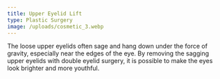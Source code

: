 ```yaml
---
title: Upper Eyelid Lift
type: Plastic Surgery
image: /uploads/cosmetic_3.webp
---
```

The loose upper eyelids often sage and hang down under the force of gravity, especially near the edges of the eye. By removing the sagging upper eyelids with double eyelid surgery, it is possible to make the eyes look brighter and more youthful.